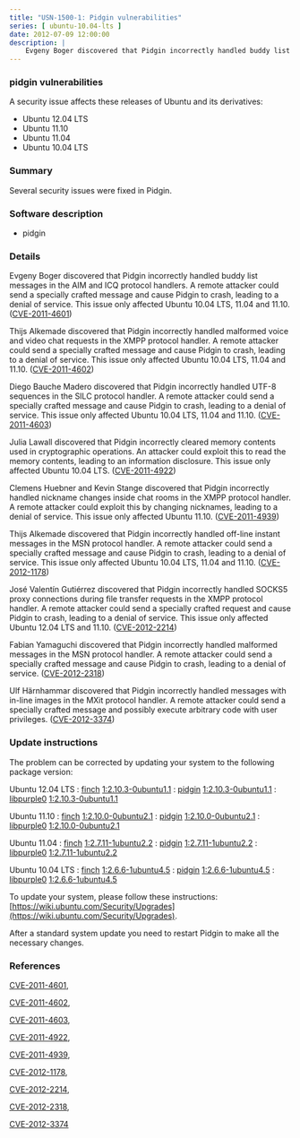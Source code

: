 ```yaml
---
title: "USN-1500-1: Pidgin vulnerabilities"
series: [ ubuntu-10.04-lts ]
date: 2012-07-09 12:00:00
description: |
    Evgeny Boger discovered that Pidgin incorrectly handled buddy list messages in the AIM and ICQ protocol handlers. A remote attacker could send a specially crafted message and cause Pidgin to crash, leading to a denial of service. This issue only affected Ubuntu 10.04 LTS, 11.04 and 11.10. ([CVE-2011-4601](http://people.ubuntu.com/~ubuntu-security/cve/CVE-2011-4601))
--- 
```

 
### pidgin vulnerabilities

A security issue affects these releases of Ubuntu and its derivatives:

* Ubuntu 12.04 LTS
* Ubuntu 11.10
* Ubuntu 11.04
* Ubuntu 10.04 LTS

### Summary

Several security issues were fixed in Pidgin. 

### Software description

* pidgin 

### Details

Evgeny Boger discovered that Pidgin incorrectly handled buddy list messages in the AIM and ICQ protocol handlers. A remote attacker could send a specially crafted message and cause Pidgin to crash, leading to a denial of service. This issue only affected Ubuntu 10.04 LTS, 11.04 and 11.10. ([CVE-2011-4601](http://people.ubuntu.com/~ubuntu-security/cve/CVE-2011-4601))

Thijs Alkemade discovered that Pidgin incorrectly handled malformed voice and video chat requests in the XMPP protocol handler. A remote attacker could send a specially crafted message and cause Pidgin to crash, leading to a denial of service. This issue only affected Ubuntu 10.04 LTS, 11.04 and 11.10. ([CVE-2011-4602](http://people.ubuntu.com/~ubuntu-security/cve/CVE-2011-4602))

Diego Bauche Madero discovered that Pidgin incorrectly handled UTF-8 sequences in the SILC protocol handler. A remote attacker could send a specially crafted message and cause Pidgin to crash, leading to a denial of service. This issue only affected Ubuntu 10.04 LTS, 11.04 and 11.10. ([CVE-2011-4603](http://people.ubuntu.com/~ubuntu-security/cve/CVE-2011-4603))

Julia Lawall discovered that Pidgin incorrectly cleared memory contents used in cryptographic operations. An attacker could exploit this to read the memory contents, leading to an information disclosure. This issue only affected Ubuntu 10.04 LTS. ([CVE-2011-4922](http://people.ubuntu.com/~ubuntu-security/cve/CVE-2011-4922))

Clemens Huebner and Kevin Stange discovered that Pidgin incorrectly handled nickname changes inside chat rooms in the XMPP protocol handler. A remote attacker could exploit this by changing nicknames, leading to a denial of service. This issue only affected Ubuntu 11.10. ([CVE-2011-4939](http://people.ubuntu.com/~ubuntu-security/cve/CVE-2011-4939))

Thijs Alkemade discovered that Pidgin incorrectly handled off-line instant messages in the MSN protocol handler. A remote attacker could send a specially crafted message and cause Pidgin to crash, leading to a denial of service. This issue only affected Ubuntu 10.04 LTS, 11.04 and 11.10. ([CVE-2012-1178](http://people.ubuntu.com/~ubuntu-security/cve/CVE-2012-1178))

José Valentín Gutiérrez discovered that Pidgin incorrectly handled SOCKS5 proxy connections during file transfer requests in the XMPP protocol handler. A remote attacker could send a specially crafted request and cause Pidgin to crash, leading to a denial of service. This issue only affected Ubuntu 12.04 LTS and 11.10. ([CVE-2012-2214](http://people.ubuntu.com/~ubuntu-security/cve/CVE-2012-2214))

Fabian Yamaguchi discovered that Pidgin incorrectly handled malformed messages in the MSN protocol handler. A remote attacker could send a specially crafted message and cause Pidgin to crash, leading to a denial of service. ([CVE-2012-2318](http://people.ubuntu.com/~ubuntu-security/cve/CVE-2012-2318))

Ulf Härnhammar discovered that Pidgin incorrectly handled messages with in-line images in the MXit protocol handler. A remote attacker could send a specially crafted message and possibly execute arbitrary code with user privileges. ([CVE-2012-3374](http://people.ubuntu.com/~ubuntu-security/cve/CVE-2012-3374)) 

### Update instructions

The problem can be corrected by updating your system to the following package version:

Ubuntu 12.04 LTS
 : [finch](https://launchpad.net/ubuntu/+source/pidgin) <span> [1:2.10.3-0ubuntu1.1](https://launchpad.net/ubuntu/+source/pidgin/1:2.10.3-0ubuntu1.1) </span> 
 : [pidgin](https://launchpad.net/ubuntu/+source/pidgin) <span> [1:2.10.3-0ubuntu1.1](https://launchpad.net/ubuntu/+source/pidgin/1:2.10.3-0ubuntu1.1) </span> 
 : [libpurple0](https://launchpad.net/ubuntu/+source/pidgin) <span> [1:2.10.3-0ubuntu1.1](https://launchpad.net/ubuntu/+source/pidgin/1:2.10.3-0ubuntu1.1) </span> 

Ubuntu 11.10
 : [finch](https://launchpad.net/ubuntu/+source/pidgin) <span> [1:2.10.0-0ubuntu2.1](https://launchpad.net/ubuntu/+source/pidgin/1:2.10.0-0ubuntu2.1) </span> 
 : [pidgin](https://launchpad.net/ubuntu/+source/pidgin) <span> [1:2.10.0-0ubuntu2.1](https://launchpad.net/ubuntu/+source/pidgin/1:2.10.0-0ubuntu2.1) </span> 
 : [libpurple0](https://launchpad.net/ubuntu/+source/pidgin) <span> [1:2.10.0-0ubuntu2.1](https://launchpad.net/ubuntu/+source/pidgin/1:2.10.0-0ubuntu2.1) </span> 

Ubuntu 11.04
 : [finch](https://launchpad.net/ubuntu/+source/pidgin) <span> [1:2.7.11-1ubuntu2.2](https://launchpad.net/ubuntu/+source/pidgin/1:2.7.11-1ubuntu2.2) </span> 
 : [pidgin](https://launchpad.net/ubuntu/+source/pidgin) <span> [1:2.7.11-1ubuntu2.2](https://launchpad.net/ubuntu/+source/pidgin/1:2.7.11-1ubuntu2.2) </span> 
 : [libpurple0](https://launchpad.net/ubuntu/+source/pidgin) <span> [1:2.7.11-1ubuntu2.2](https://launchpad.net/ubuntu/+source/pidgin/1:2.7.11-1ubuntu2.2) </span> 

Ubuntu 10.04 LTS
 : [finch](https://launchpad.net/ubuntu/+source/pidgin) <span> [1:2.6.6-1ubuntu4.5](https://launchpad.net/ubuntu/+source/pidgin/1:2.6.6-1ubuntu4.5) </span> 
 : [pidgin](https://launchpad.net/ubuntu/+source/pidgin) <span> [1:2.6.6-1ubuntu4.5](https://launchpad.net/ubuntu/+source/pidgin/1:2.6.6-1ubuntu4.5) </span> 
 : [libpurple0](https://launchpad.net/ubuntu/+source/pidgin) <span> [1:2.6.6-1ubuntu4.5](https://launchpad.net/ubuntu/+source/pidgin/1:2.6.6-1ubuntu4.5) </span> 

To update your system, please follow these instructions: [https://wiki.ubuntu.com/Security/Upgrades](https://wiki.ubuntu.com/Security/Upgrades).

After a standard system update you need to restart Pidgin to make all the necessary changes. 

### References

 [CVE-2011-4601](http://people.ubuntu.com/~ubuntu-security/cve/CVE-2011-4601), 

 [CVE-2011-4602](http://people.ubuntu.com/~ubuntu-security/cve/CVE-2011-4602), 

 [CVE-2011-4603](http://people.ubuntu.com/~ubuntu-security/cve/CVE-2011-4603), 

 [CVE-2011-4922](http://people.ubuntu.com/~ubuntu-security/cve/CVE-2011-4922), 

 [CVE-2011-4939](http://people.ubuntu.com/~ubuntu-security/cve/CVE-2011-4939), 

 [CVE-2012-1178](http://people.ubuntu.com/~ubuntu-security/cve/CVE-2012-1178), 

 [CVE-2012-2214](http://people.ubuntu.com/~ubuntu-security/cve/CVE-2012-2214), 

 [CVE-2012-2318](http://people.ubuntu.com/~ubuntu-security/cve/CVE-2012-2318), 

 [CVE-2012-3374](http://people.ubuntu.com/~ubuntu-security/cve/CVE-2012-3374)
 
